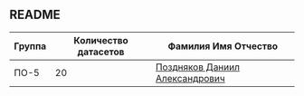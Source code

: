 ## README

| Группа | Количество датасетов | Фамилия Имя Отчество                                |
| ------ | -------------------- | --------------------------------------------------- |
| ПО-5   | 20                   | [Поздняков Даниил Александрович](Pozdnyakov_Daniil) |
